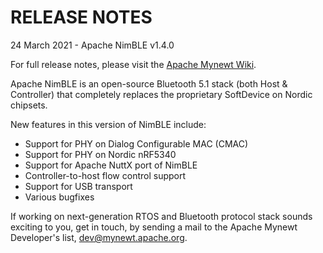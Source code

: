 # RELEASE NOTES

24 March 2021 - Apache NimBLE v1.4.0

For full release notes, please visit the
[Apache Mynewt Wiki](https://cwiki.apache.org/confluence/display/MYNEWT/Release+Notes).

Apache NimBLE is an open-source Bluetooth 5.1 stack (both Host & Controller) that completely
replaces the proprietary SoftDevice on Nordic chipsets.

New features in this version of NimBLE include:

* Support for PHY on Dialog Configurable MAC (CMAC)
* Support for PHY on Nordic nRF5340
* Support for Apache NuttX port of NimBLE
* Controller-to-host flow control support
* Support for USB transport
* Various bugfixes

If working on next-generation RTOS and Bluetooth protocol stack
sounds exciting to you, get in touch, by sending a mail to the Apache Mynewt
Developer's list, dev@mynewt.apache.org.
